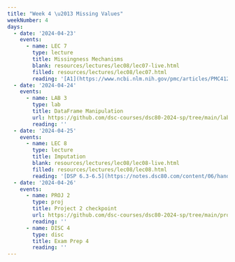 ```yaml
---
title: "Week 4 \u2013 Missing Values"
weekNumber: 4
days:
  - date: '2024-04-23'
    events:
      - name: LEC 7
        type: lecture
        title: Missingness Mechanisms
        blank: resources/lectures/lec08/lec07-live.html
        filled: resources/lectures/lec08/lec07.html
        reading: '[A1](https://www.ncbi.nlm.nih.gov/pmc/articles/PMC4121561/), [A2](https://stefvanbuuren.name/fimd/sec-MCAR.html)'
  - date: '2024-04-24'
    events:
      - name: LAB 3
        type: lab
        title: DataFrame Manipulation
        url: https://github.com/dsc-courses/dsc80-2024-sp/tree/main/labs/lab03
        reading: ''
  - date: '2024-04-25'
    events:
      - name: LEC 8
        type: lecture
        title: Imputation
        blank: resources/lectures/lec08/lec08-live.html
        filled: resources/lectures/lec08/lec08.html
        reading: '[DSP 6.3-6.5](https://notes.dsc80.com/content/06/handling-missing-data.html)'
  - date: '2024-04-26'
    events:
      - name: PROJ 2
        type: proj
        title: Project 2 checkpoint
        url: https://github.com/dsc-courses/dsc80-2024-sp/tree/main/projects/02-loan_applications
        reading: ''
      - name: DISC 4
        type: disc
        title: Exam Prep 4
        reading: ''
---
```

